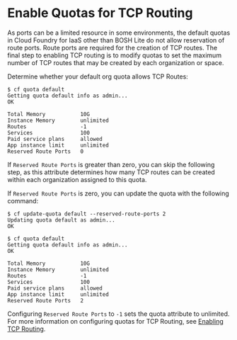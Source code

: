 # Enable Quotas for TCP Routing

As ports can be a limited resource in some environments, the default quotas in
Cloud Foundry for IaaS other than BOSH Lite do not allow reservation of route
ports. Route ports are required for the creation of TCP routes. The final step
to enabling TCP routing is to modify quotas to set the maximum number of TCP
routes that may be created by each organization or space.

Determine whether your default org quota allows TCP Routes:

```
$ cf quota default
Getting quota default info as admin...
OK

Total Memory           10G
Instance Memory        unlimited
Routes                 -1
Services               100
Paid service plans     allowed
App instance limit     unlimited
Reserved Route Ports   0
```

If `Reserved Route Ports` is greater than zero, you can skip the following step,
as this attribute determines how many TCP routes can be created within each
organization assigned to this quota.

If `Reserved Route Ports` is zero, you can update the quota with the following
command:

```
$ cf update-quota default --reserved-route-ports 2
Updating quota default as admin...
OK

$ cf quota default
Getting quota default info as admin...
OK

Total Memory           10G
Instance Memory        unlimited
Routes                 -1
Services               100
Paid service plans     allowed
App instance limit     unlimited
Reserved Route Ports   2
```

Configuring `Reserved Route Ports` to `-1` sets the quota attribute to
unlimited. For more information on configuring quotas for TCP Routing, see
[Enabling TCP
Routing](https://docs.cloudfoundry.org/adminguide/enabling-tcp-routing.html#configure-quota).
